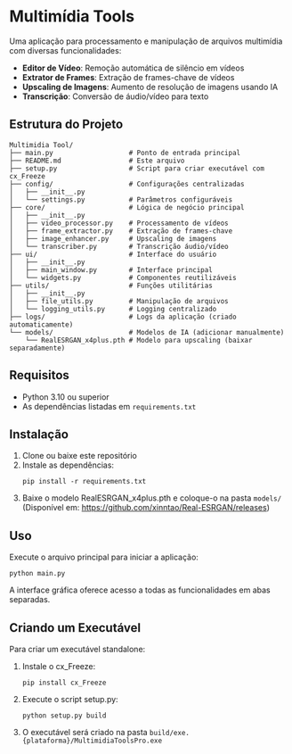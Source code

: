 # Multimídia Tools

Uma aplicação para processamento e manipulação de arquivos multimídia com diversas funcionalidades:

- **Editor de Vídeo**: Remoção automática de silêncio em vídeos
- **Extrator de Frames**: Extração de frames-chave de vídeos
- **Upscaling de Imagens**: Aumento de resolução de imagens usando IA
- **Transcrição**: Conversão de áudio/vídeo para texto

## Estrutura do Projeto

```
Multimidia Tool/
├── main.py                   # Ponto de entrada principal
├── README.md                 # Este arquivo
├── setup.py                  # Script para criar executável com cx_Freeze
├── config/                   # Configurações centralizadas
│   ├── __init__.py
│   └── settings.py           # Parâmetros configuráveis
├── core/                     # Lógica de negócio principal
│   ├── __init__.py
│   ├── video_processor.py    # Processamento de vídeos
│   ├── frame_extractor.py    # Extração de frames-chave
│   ├── image_enhancer.py     # Upscaling de imagens
│   └── transcriber.py        # Transcrição áudio/vídeo
├── ui/                       # Interface do usuário
│   ├── __init__.py
│   ├── main_window.py        # Interface principal
│   └── widgets.py            # Componentes reutilizáveis
├── utils/                    # Funções utilitárias
│   ├── __init__.py
│   ├── file_utils.py         # Manipulação de arquivos
│   └── logging_utils.py      # Logging centralizado
├── logs/                     # Logs da aplicação (criado automaticamente)
└── models/                   # Modelos de IA (adicionar manualmente)
    └── RealESRGAN_x4plus.pth # Modelo para upscaling (baixar separadamente)
```

## Requisitos

- Python 3.10 ou superior
- As dependências listadas em `requirements.txt`

## Instalação

1. Clone ou baixe este repositório
2. Instale as dependências:
   ```
   pip install -r requirements.txt
   ```
3. Baixe o modelo RealESRGAN_x4plus.pth e coloque-o na pasta `models/`
   (Disponível em: https://github.com/xinntao/Real-ESRGAN/releases)

## Uso

Execute o arquivo principal para iniciar a aplicação:
```
python main.py
```

A interface gráfica oferece acesso a todas as funcionalidades em abas separadas.

## Criando um Executável

Para criar um executável standalone:

1. Instale o cx_Freeze:
   ```
   pip install cx_Freeze
   ```

2. Execute o script setup.py:
   ```
   python setup.py build
   ```

3. O executável será criado na pasta `build/exe.{plataforma}/MultimidiaToolsPro.exe`